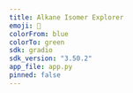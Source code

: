 ```yaml
---
title: Alkane Isomer Explorer
emoji: 🧪
colorFrom: blue
colorTo: green
sdk: gradio
sdk_version: "3.50.2"
app_file: app.py
pinned: false
---
```


